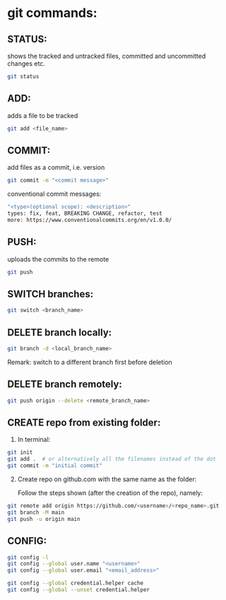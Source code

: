 # git commands:

## STATUS:

shows the tracked and untracked files, committed and uncommitted changes etc.

```bash
git status
```

## ADD:

adds a file to be tracked

```bash
git add <file_name>
```

## COMMIT:

add files as a commit, i.e. version

```bash
git commit -m "<commit message>"
```

conventional commit messages:

```bash
"<type>(optional scope): <description>"
types: fix, feat, BREAKING CHANGE, refactor, test
more: https://www.conventionalcommits.org/en/v1.0.0/
```

## PUSH:

uploads the commits to the remote

```bash
git push
```

## SWITCH branches:

```bash
git switch <branch_name>
```

## DELETE branch locally:

```bash
git branch -d <local_branch_name>
```

Remark: switch to a different branch first before deletion

## DELETE branch remotely:

```bash
git push origin --delete <remote_branch_name>
```

## CREATE repo from existing folder:

1. In terminal:

```bash
git init
git add .  # or alternatively all the filenames instead of the dot
git commit -m "initial commit"
```

2. Create repo on github.com with the same name as the folder:

   Follow the steps shown (after the creation of the repo), namely:

```bash
git remote add origin https://github.com/<username>/<repo_name>.git
git branch -M main
git push -u origin main
```

## CONFIG:

```bash
git config -l
git config --global user.name "<username>"
git config --global user.email "<email_address>"

git config --global credential.helper cache
git config --global --unset credential.helper
```
